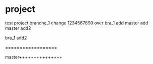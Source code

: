 # project
test project
branche_1 change
1234567890
over
bra_1 add
master add
master add2

bra_1 add2

==================

master+++++++++++++++